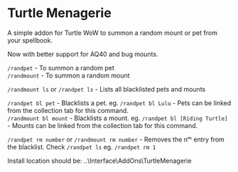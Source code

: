 # Turtle Menagerie
A simple addon for Turtle WoW to summon a random mount or pet from your spellbook.

Now with better support for AQ40 and bug mounts.

`/randpet` - To summon a random pet  
`/randmount` - To summon a random mount

`/randmount ls` or `/randpet ls` - Lists all blacklisted pets and mounts

`/randpet bl pet` - Blacklists a pet. eg. `/randpet bl Lulu` - Pets can be linked from the collection tab for this command.  
`/randmount bl mount` - Blacklists a mount. eg. `/randpet bl [Riding Turtle]` - Mounts can be linked from the collection tab for this command.

`/randpet rm number` or `/randmount rm number` - Removes the nᵗʰ entry from the blacklist. Check `/randpet ls` eg. `/randpet rm 1`

Install location should be: ..\Interface\AddOns\TurtleMenagerie
